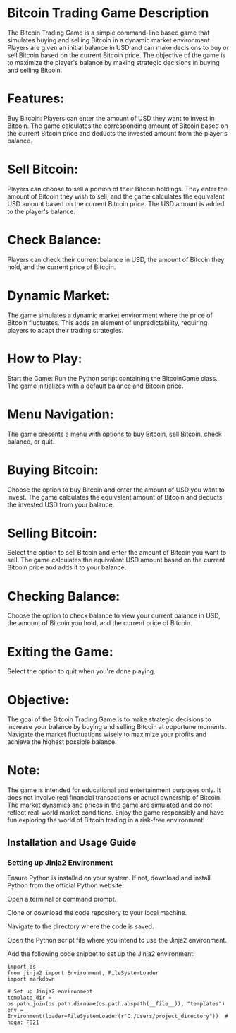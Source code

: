 # Bitcoin Trading Game Description
The Bitcoin Trading Game is a simple command-line based game that simulates buying and selling Bitcoin in a dynamic market environment. Players are given an initial balance in USD and can make decisions to buy or sell Bitcoin based on the current Bitcoin price. The objective of the game is to maximize the player's balance by making strategic decisions in buying and selling Bitcoin.

# Features:
Buy Bitcoin: Players can enter the amount of USD they want to invest in Bitcoin. The game calculates the corresponding amount of Bitcoin based on the current Bitcoin price and deducts the invested amount from the player's balance.

# Sell Bitcoin:
Players can choose to sell a portion of their Bitcoin holdings. They enter the amount of Bitcoin they wish to sell, and the game calculates the equivalent USD amount based on the current Bitcoin price. The USD amount is added to the player's balance.

# Check Balance:
Players can check their current balance in USD, the amount of Bitcoin they hold, and the current price of Bitcoin.

# Dynamic Market: 
The game simulates a dynamic market environment where the price of Bitcoin fluctuates. This adds an element of unpredictability, requiring players to adapt their trading strategies.

# How to Play:
Start the Game: Run the Python script containing the BitcoinGame class. The game initializes with a default balance and Bitcoin price.

# Menu Navigation:
The game presents a menu with options to buy Bitcoin, sell Bitcoin, check balance, or quit.

# Buying Bitcoin: 
Choose the option to buy Bitcoin and enter the amount of USD you want to invest. The game calculates the equivalent amount of Bitcoin and deducts the invested USD from your balance.

# Selling Bitcoin: 
Select the option to sell Bitcoin and enter the amount of Bitcoin you want to sell. The game calculates the equivalent USD amount based on the current Bitcoin price and adds it to your balance.

# Checking Balance: 
Choose the option to check balance to view your current balance in USD, the amount of Bitcoin you hold, and the current price of Bitcoin.

 # Exiting the Game:
 Select the option to quit when you're done playing.

# Objective:
The goal of the Bitcoin Trading Game is to make strategic decisions to increase your balance by buying and selling Bitcoin at opportune moments. Navigate the market fluctuations wisely to maximize your profits and achieve the highest possible balance.

# Note:
The game is intended for educational and entertainment purposes only. It does not involve real financial transactions or actual ownership of Bitcoin.
The market dynamics and prices in the game are simulated and do not reflect real-world market conditions.
Enjoy the game responsibly and have fun exploring the world of Bitcoin trading in a risk-free environment!

## Installation and Usage Guide
### Setting up Jinja2 Environment
Ensure Python is installed on your system. If not, download and install Python from the official Python website.

Open a terminal or command prompt.

Clone or download the code repository to your local machine.

Navigate to the directory where the code is saved.

Open the Python script file where you intend to use the Jinja2 environment.

Add the following code snippet to set up the Jinja2 environment:
```
import os
from jinja2 import Environment, FileSystemLoader
import markdown

# Set up Jinja2 environment
template_dir = os.path.join(os.path.dirname(os.path.abspath(__file__)), "templates")
env = Environment(loader=FileSystemLoader(r"C:/Users/project_directory"))  # noqa: F821
```
